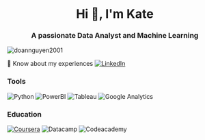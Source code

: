 <h1 align="center">Hi 👋, I'm Kate </h1>
<h3 align="center">A passionate Data Analyst and Machine Learning</h3>

<p align="left"> <img src="https://komarev.com/ghpvc/?username=doannguyen2001&label=Profile%20views&color=59A3D1&style=flat" alt="doannguyen2001" /> </p>

📄 Know about my experiences [![LinkedIn](https://img.shields.io/badge/linkedin-%230077B5.svg?style=for-the-badge&logo=linkedin&logoColor=white)](https://www.linkedin.com/in/nguyen-doan/)

</p>

<h3 align="left">Tools</h3>

![Python](https://img.shields.io/badge/python-3670A0?style=for-the-badge&logo=python&logoColor=ffdd54)
![PowerBI](https://img.shields.io/badge/PowerBI-F2C811?style=for-the-badge&logo=Power%20BI&logoColor=white)
![Tableau](https://img.shields.io/badge/Tableau-E97627?style=for-the-badge&logo=Tableau&logoColor=white)
![Google Analytics](https://img.shields.io/badge/Google%20Analytics-E37400?style=for-the-badge&logo=google%20analytics&logoColor=white)

<h3 align="left">Education</h3>

[![Coursera](https://img.shields.io/badge/Coursera-0056D2?style=for-the-badge&logo=Coursera&logoColor=white)](https://www.credly.com/badges/9ac609b8-1210-4d29-8b65-9b21a2c66858/linked_in_profile)
![Datacamp](https://img.shields.io/badge/Datacamp-05192D?style=for-the-badge&logo=datacamp&logoColor=65FF8F)
![Codeacademy](https://img.shields.io/badge/Codecademy-FFF0E5?style=for-the-badge&logo=codecademy&logoColor=303347)





